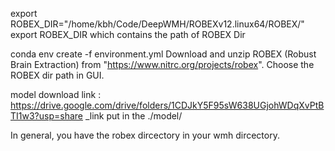 export ROBEX_DIR="/home/kbh/Code/DeepWMH/ROBEXv12.linux64/ROBEX/"
export ROBEX_DIR which contains the path of ROBEX Dir

conda env create -f environment.yml
Download and unzip ROBEX (Robust Brain Extraction) from "https://www.nitrc.org/projects/robex".
Choose the ROBEX dir path in GUI.


model download link : https://drive.google.com/drive/folders/1CDJkY5F95sW638UGjohWDqXvPtBTI1w3?usp=share
_link
put in the ./model/

In general, you have the robex dircectory in your wmh dircectory.